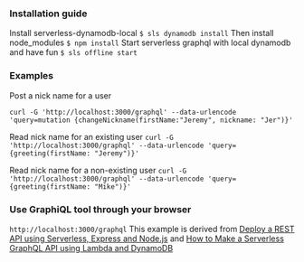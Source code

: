 ### Installation guide
Install serverless-dynamodb-local
`$ sls dynamodb install`
Then install node_modules
`$ npm install`
Start serverless graphql with local dynamodb and have fun
`$ sls offline start`

### Examples
Post a nick name for a user

`curl -G 'http://localhost:3000/graphql' --data-urlencode 'query=mutation {changeNickname(firstName:"Jeremy", nickname: "Jer")}'`

Read nick name for an existing user 
`curl -G 'http://localhost:3000/graphql' --data-urlencode 'query={greeting(firstName: "Jeremy")}'`

Read nick name for a non-existing user 
`curl -G 'http://localhost:3000/graphql' --data-urlencode 'query={greeting(firstName: "Mike")}'`

### Use GraphiQL tool through your browser

`http://localhost:3000/graphql` 
This example is derived from 
[Deploy a REST API using Serverless, Express and Node.js](https://serverless.com/blog/serverless-express-rest-api/ "Deploy a REST API using Serverless, Express and Node.js") 
and 
[How to Make a Serverless GraphQL API using Lambda and DynamoDB](https://serverless.com/blog/make-serverless-graphql-api-using-lambda-dynamodb/ "How to Make a Serverless GraphQL API using Lambda and DynamoDB")